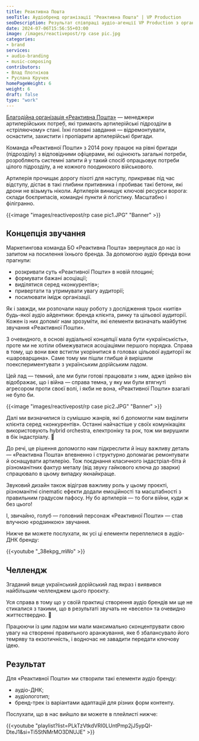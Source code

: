 ```yaml
---
title: Реактивна Пошта
seoTitle: Аудіобренд організації "Реактивна Пошта" | VP Production
seoDescription: Результат співпраці аудіо-агенції VP Production з організацією «Реактивна Пошта». Розповідаємо про концепцію звучання, головний челлендж та фінальний результат.
date: 2024-07-06T15:56:55+03:00
image: /images/reactivepost/rp case pic.jpg
categories:
- brand
services:
- audio-branding
- music-composing
contributors:
- Влад Плотніков
- Руслана Кручек
homePageWeight: 6
weight: 6
draft: false
type: "work"
---
```


[Благодійна організація «Реактивна Пошта»](https://reactivepost.org/) — менеджери артилерійських потреб, які тримають артилерійські підрозділи в «стріляючому» стані. Їхні головні завдання — відремонтувати, оснастити, захистити і пропіарити артилерійські бригади.

Команда «Реактивної Пошти» з 2014 року працює на рівні бригади (підрозділу) з відповідними офіцерами, які оцінюють загальні потреби, розробляють системні запити й  у такий спосіб опрацьовує потреби цілого підрозділу, а не кожного поодинокого військового.

Артилерія прочищає дорогу піхоті для наступу, прикриває під час відступу, дістає в такі глибини притивника і пробиває такі бетони, які дрони не візьмуть ніколи. Артилерія винищує ключові ресурси ворога: склади боєприпасів, командні пункти й логістику. Масштабно і філігранно.

{{<image "images/reactivepost/rp case pic1.JPG" "Banner"  >}}

## Концепція звучання
Маркетингова команда БО «Реактивна Пошта» звернулася до нас із запитом на посилення їхнього бренда. За допомогою аудіо бренда вони прагнули:

- розкривати суть «Реактивної Пошти» в новій площині;
- формувати бажані асоціації;
- виділятися серед «конкурентів»;
- привертати та утримувати увагу аудиторії;
- посилювати імідж організації.

Як і завжди, ми розпочали нашу роботу з дослідження трьох «китів» будь-якої аудіо айдентики: бренда клієнта, ринку та цільової аудиторії. Кожен із них допоміг нам зрозуміти, які елементи визначать майбутнє звучання «Реактивної Пошти».

З очевидного, в основі аудіальної концепції мала бути «українськість», проте ми не хотіли обмежуватися асоціаціями першого порядка. Справа в тому, що вони вже встигли укорінитися в головах цільової аудиторії як «шароварщина». Саме тому ми пішли глибше й вирішили поекспериментувати з українським дорійським ладом.

Цей лад — темний, але ми були готові працювати з ним, адже ідейно він відображає, що і війна –– справа темна, у яку ми були втягнуті агресором проти своєї волі, і якби не вона, «Реактивної Пошти» взагалі не було би.

{{<image "images/reactivepost/rp case pic2.JPG" "Banner"  >}}

Далі ми визначилися із сумішшю жанрів, які б допомогли нам виділити клієнта серед «конкурентів». Останні найчастіше у своїх комунікаціях використовують hybrid orchestra, електроніку та рок, тож ми вирушили в бік індастріалу. 🙂

До речі, це рішення допомогло нам підкреслити й іншу важливу деталь — «Реактивна Пошта» впевненно і структурно допомагає ремонтувати й оснащувати артилерію. Тож поєднання класичного індастріал-біта й різноманітних фактур металу (від звуку гайкового ключа до зварки) спрацювало в цьому випадку якнайкраще.

Звуковий дизайн також відіграв важливу роль у цьому проєкті, різноманітні cinematic ефекти додали емоційності та масштабності з правильним градусом пафосу. Ну бо артилерія — то боги війни, куди ж без цього!

І, звичайно, голуб — головний персонаж «Реактивної Пошти» — став влучною «родзинкою» звучання.

Нижче ви можете послухати, як усі ці елементи переплелися в аудіо-ДНК бренду:

{{<youtube "_38ekpg_mWo" >}}

## Челлендж

Згаданий вище український дорійський лад якраз і виявився найбільшим челленджем цього проєкту.

Уся справа в тому що у своїй практиці створення аудіо брендів ми ще не стикалися з такими, що в результаті звучать не «весело» та очевидно життєствердно. 🙂

Працюючи із цим ладом ми мали максимально сконцентрувати свою увагу на створенні правильного аранжування, яке б збалансувало його темряву та екзотичність, і водночас не завадити передати ключову ідею.

## Результат

Для «Реактивної Пошти» ми створили такі елементи аудіо бренду:

- аудіо-ДНК;
- аудіологотип;
- бренд-трек із варіантами адаптацій для різних форм контенту.
  
Послухати, що в нас вийшло ви можете в плейлисті нижче:

{{<youtube "playlist?list=PLkTzVtkdVRI0LUntPmp2jJ5ypQI-DteJ1&si=Ti5StNMrMO3DNUJE" >}}

